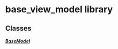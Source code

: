 



# base_view_model library











## Classes

##### [BaseModel](../view_model_base_view_model/BaseModel-class.md)



















